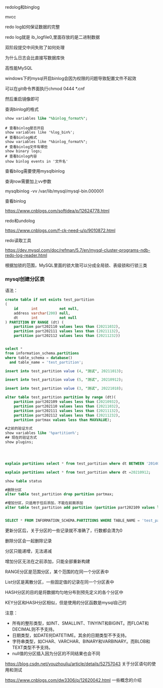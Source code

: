 

redolog和binglog

mvcc

redo log如何保证数据的完整

redo log就是	ib_logfile0,里面存放的是二进制数据

双阶段提交中间失败了如何处理

为什么日志会比直接写数据库快





高性能MySQL





windows下的mysql开启binlog会因为权限的问题导致配置文件不起效

可以在git命令界面执行chmod 0444 *.cnf

然后重启镜像即可



查询binlog的格式

```sql
show variables like "%binlog_format%";
```

```
# 查看binlog是否开启
show variables like '%log_bin%';
# 查看binlog格式
show variables like "%binlog_format%";
# 查看binlog文件有哪些
show binary logs;
# 查看binlog内容
show binlog events in '文件名'
```



查看bilog需要使用mysqlbinlog

查询row需要加上vv参数

mysqlbinlog -vv  /var/lib/mysql/mysql-bin.000001



查看binlog

https://www.cnblogs.com/softidea/p/12624778.html



redo和undolog

https://www.cnblogs.com/f-ck-need-u/p/9010872.html



redo读取工具

https://dev.mysql.com/doc/refman/5.7/en/mysql-cluster-programs-ndb-redo-log-reader.html

根据加锁的范围，MySQL里面的锁大致可以分成全局锁、表级锁和行锁三类







### mysql创建分区表

语法：

```sql
create table if not exists test_partition
(
    id      int          not null,
    address varchar(200) null,
    dt      int          not null
) PARTITION BY RANGE (dt) (
    partition part202110 values less than (20211032),
    partition part202111 values less than (20211132),
    partition part202112 values less than (20211232))


select *
from information_schema.partitions
where table_schema = database()
  and table_name = 'test_partition';

insert into test_partition value (4, "测试", 20211013);

insert into test_partition value (5, "测试", 20210912);

insert into test_partition value (3, "测试", 20221018);

alter table test_partition partition by range (dt)(
    partition part202109 values less than (20210932),
    partition part202110 values less than (20211032),
    partition part202111 values less than (20211132),
    partition part202112 values less than (20211232),
    partition partmax values less than MAXVALUE);

#之前的验证方式
show variables like '%partition%';
## 现在的验证方式
show plugins;




explain partitions select * from test_partition where dt BETWEEN '20140101'  and  '20211011';

explain partitions select * from test_partition where dt =20210912;

show table status

#删除分区
alter table test_partition drop partition partmax;

#增加分区，只适用于往后添加，不能在前面添加
alter table test_partition add partition (partition part202109 values less than (20210932));


SELECT * FROM INFORMATION_SCHEMA.PARTITIONS WHERE TABLE_NAME = 'test_partition'

```

更新分区后，关于分区的一些记录就不准确了，行数都会清为0



删除分区会一起删除记录

分区只能递增，无法递减

增加分区无法在之前添加，只能全部重新构建



RANGE分区是范围分区，某个范围的在同一个分区表中

List分区是离散分区，一些固定值的记录在同一个分区表中

HASH分区的目的是将数据均匀地分布到预先定义的各个分区中

KEY分区和HASH分区相似，但是使用的分区函数是mysql自己的

注意：

- 所有的整形类型，如INT、SMALLINT、TINYINT和BIGINT。而FLOAT和DECIMAL则不予支持。
- 日期类型，如DATE何DATETIME。其余的日期类型不予支持。
- 字符串类型，如CHAR、VARCHAR、BINARY和VARBINARY。而BLOB和TEXT类型不予支持。
- null值的分区插入因为分区的不同结果也会不同



https://blog.csdn.net/youzhouliu/article/details/52757043	关于分区语句的使用和测试

https://www.cnblogs.com/dw3306/p/12620042.html	一些概念的介绍
